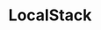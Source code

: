 ---
codehost: https://github.com/localstack/localstack
logohandle: localstackcloud
sort: localstack
title: LocalStack
website: https://localstack.cloud/
---